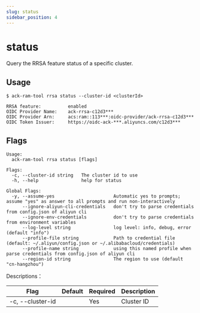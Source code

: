 ```yaml
---
slug: status
sidebar_position: 4
---
```


# status

Query the RRSA feature status of a specific cluster.

## Usage

```shell
$ ack-ram-tool rrsa status --cluster-id <clusterId>

RRSA feature:          enabled
OIDC Provider Name:    ack-rrsa-c12d3***
OIDC Provider Arn:     acs:ram::113***:oidc-provider/ack-rrsa-c12d3***
OIDC Token Issuer:     https://oidc-ack-***.aliyuncs.com/c12d3***
```

## Flags

```
Usage:
  ack-ram-tool rrsa status [flags]

Flags:
  -c, --cluster-id string   The cluster id to use
  -h, --help                help for status

Global Flags:
  -y, --assume-yes                      Automatic yes to prompts; assume "yes" as answer to all prompts and run non-interactively
      --ignore-aliyun-cli-credentials   don't try to parse credentials from config.json of aliyun cli
      --ignore-env-credentials          don't try to parse credentials from environment variables
      --log-level string                log level: info, debug, error (default "info")
      --profile-file string             Path to credential file (default: ~/.aliyun/config.json or ~/.alibabacloud/credentials)
      --profile-name string             using this named profile when parse credentials from config.json of aliyun cli
      --region-id string                The region to use (default "cn-hangzhou")
```

Descriptions：

| Flag             | Default | Required | Description |
|------------------|---------|----------|-------------|
| -c, --cluster-id |        | Yes      | Cluster ID  |
